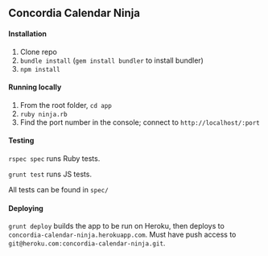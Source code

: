 ## Concordia Calendar Ninja

#### Installation

1. Clone repo
2. `bundle install` (`gem install bundler` to install bundler)
3. `npm install`

#### Running locally

1. From the root folder, `cd app`
2. `ruby ninja.rb`
3. Find the port number in the console; connect to `http://localhost/:port`

#### Testing

`rspec spec` runs Ruby tests.

`grunt test` runs JS tests.  

All tests can be found in `spec/`

#### Deploying 

`grunt deploy` builds the app to be run on Heroku, then deploys to `concordia-calendar-ninja.herokuapp.com`.  Must have push access to `git@heroku.com:concordia-calendar-ninja.git`.